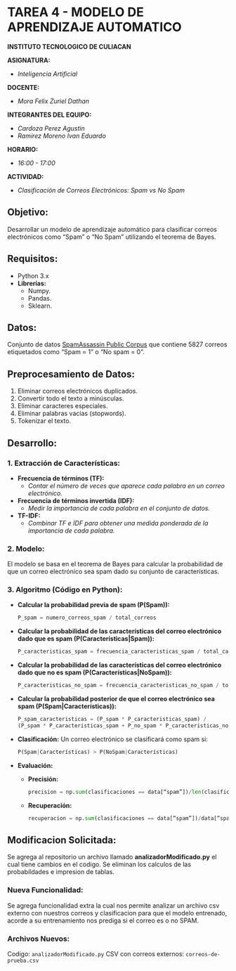 # TAREA 4 - MODELO DE APRENDIZAJE AUTOMATICO
**INSTITUTO TECNOLOGICO DE CULIACAN**

**ASIGNATURA:**
* *Inteligencia Artificial*

**DOCENTE:**
* *Mora Felix Zuriel Dathan*

**INTEGRANTES DEL EQUIPO:**
* *Cardoza Perez Agustin*
* *Ramirez Moreno Ivan Eduardo*

**HORARIO:**
* *16:00 - 17:00*

**ACTIVIDAD:**
* *Clasificación de Correos Electrónicos: Spam vs No Spam*

## Objetivo:
Desarrollar un modelo de aprendizaje automático para clasificar correos electrónicos como “Spam” o “No Spam” utilizando el teorema de Bayes.

## Requisitos:
- Python 3.x
- **Librerías:**
    - Numpy.
    - Pandas.
    - Sklearn.

## Datos:
Conjunto de datos [SpamAssassin Public Corpus](https://www.kaggle.com/datasets/ganiyuolalekan/spam-assassin-email-classification-dataset) que contiene 5827 correos etiquetados como “Spam = 1” o “No spam = 0”.

## Preprocesamiento de Datos:
1. Eliminar correos electrónicos duplicados.
2. Convertir todo el texto a minúsculas.
3. Eliminar caracteres especiales.
4. Eliminar palabras vacías (stopwords).
5. Tokenizar el texto.

## Desarrollo:

### 1. Extracción de Características:
- **Frecuencia de términos (TF):** 
    * *Contar el número de veces que aparece cada palabra en un correo electrónico.*
- **Frecuencia de términos invertida (IDF):** 
    * *Medir la importancia de cada palabra en el conjunto de datos.*
- **TF-IDF:** 
    * *Combinar TF e IDF para obtener una medida ponderada de la importancia de cada palabra.*

### 2. Modelo:
El modelo se basa en el teorema de Bayes para calcular la probabilidad de que un correo electrónico sea spam dado su conjunto de características.

### 3. Algoritmo (Código en Python):

- **Calcular la probabilidad previa de spam (P(Spam)):**
    ```python
    P_spam = numero_correos_spam / total_correos
    ```

- **Calcular la probabilidad de las características del correo electrónico dado que es spam (P(Características|Spam)):**
    ```python
    P_caracteristicas_spam = frecuencia_caracteristicas_spam / total_caracteristicas_spam
    ```

- **Calcular la probabilidad de las características del correo electrónico dado que no es spam (P(Características|NoSpam)):**
    ```python
    P_caracteristicas_no_spam = frecuencia_caracteristicas_no_spam / total_caracteristicas_no_spam
    ```

- **Calcular la probabilidad posterior de que el correo electrónico sea spam (P(Spam|Características)):**
    ```python
    P_spam_caracteristicas = (P_spam * P_caracteristicas_spam) / 
    (P_spam * P_caracteristicas_spam + P_no_spam * P_caracteristicas_no_spam)
    ```

- **Clasificación:**
    Un correo electrónico se clasificará como spam si:
    ```python
    P(Spam|Características) > P(NoSpam|Características)
    ```

- **Evaluación:**
    - **Precisión:**
      ```python
      precision = np.sum(clasificaciones == data[“spam”])/len(clasificaciones)
      ```
    - **Recuperación:**
      ```python
      recuperacion = np.sum(clasificaciones == data[“spam”])/data[“spam”].sum()
      ```
## Modificacion Solicitada:
Se agrega al repositorio un archivo llamado **analizadorModificado.py** el cual tiene cambios en el codigo. Se eliminan los calculos de las probabildades e impresion de tablas.
### Nueva Funcionalidad:
Se agrega funcionalidad extra la cual nos permite analizar un archivo csv externo con nuestros correos y clasificacion para que el modelo entrenado, acorde a su entrenamiento nos prediga si el correo es o no SPAM.
### Archivos Nuevos:
Codigo: ```analizadorModificado.py```
CSV con correos externos: ```correos-de-prueba.csv```